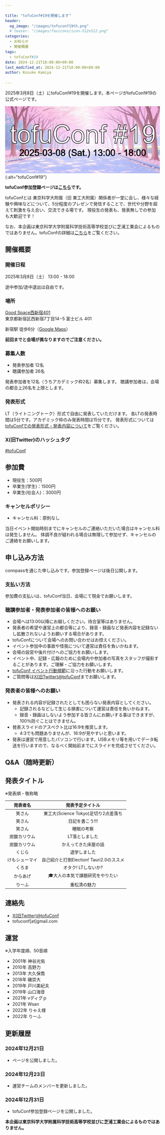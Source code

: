 ```yaml
---

title: "tofuConf#19を開催します"
header:
  og_image: "/images/tofuconf19th.png"
  # teaser: "/images/favicons/icon-512x512.png"
categories:
  - お知らせ
  - 開催概要
tags:
  - tofuConf#19
date: 2024-12-21T18:00:00+09:00
last_modified_at: 2024-12-21T18:00:00+09:00
author: Kosuke Kamiya

---
```


2025年3月8日（土）にtofuConf#19を開催します。本ページがtofuConf#19の公式ページです。

![](/images/tofuconf19th.png){:alt="tofuConf#19"}

__tofuConf参加登録ページは[こちら](https://tofuconf.connpass.com/event/341563/)です。__

tofuConfとは
東京科学大附属（旧 東工大附属）関係者が一堂に会し、様々な経験や興味などについて、5分程度のプレゼンで発信することで、世代や分野を超えて刺激を与え合い、交流できる場です。
現役生の発表も、発表無しでの参加も大歓迎です！

なお、本企画は東京科学大学附属科学技術高等学校並びに芝浦工業会によるものではありません。tofuConfの詳細は[こちら](/about/)をご覧ください。


## 開催概要

### 開催日程

2025年3月8日（土） 13:00 - 18:00

途中参加/途中退出は自由です。

### 場所

[Good Space西新宿401](https://www.instabase.jp/space/4776470602)<br>東京都新宿区西新宿7丁目14−5 富士ビル 401

新宿駅 徒歩6分（[Google Maps](https://maps.app.goo.gl/XyGNzvQgbiziR2S38)）

__前回までと会場が異なりますのでご注意ください。__

### 募集人数

* 発表参加者 12名
* 聴講参加者 26名

発表参加者を12名（うちアカデミック枠2名）募集します。
聴講参加者は，会場の都合上26名を上限とします。

### 発表形式

LT（ライトニングトーク）形式で自由に発表していただけます。
各LTの発表時間は5分です。アカデミック枠のみ発表時間は15分です。
発表形式については[tofuConfでの発表形式・発表内容について](/about/presentation/)をご覧ください。

### X(旧Twitter)のハッシュタグ

[#tofuConf](https://twitter.com/hashtag/tofuConf)

## 参加費

* 現役生：500円
* 卒業生(学生)：1500円
* 卒業生(社会人)：3000円

### キャンセルポリシー

* キャンセル料：原則なし

当日イベント開始時刻までにキャンセルのご連絡いただいた場合はキャンセル料は発生しません。
体調不良が疑われる場合は無理して参加せず、キャンセルのご連絡をお願いします。

## 申し込み方法

connpassを通じた申し込みです。参加登録ページは後日公開します。


### 支払い方法

参加費の支払いは、tofuConf当日、会場にて現金でお願いします。

### 聴講参加者・発表参加者の皆様へのお願い

* 会場へは13:00以降にお越しください。待合室等はありません。
* 発表者の希望や運営上の都合等により、録音・録画など発表内容を記録ないし拡散されないようお願いする場合があります。
* tofuConfについて会場へのお問い合わせはお控えください。
* イベント参加中の事故や怪我について運営は責任を負いかねます。
* 会場の設営や後片付けへのご協力をお願いします。
* イベント中、記録・広報のために会場内や参加者の写真をスタッフが撮影することがあります。ご理解・ご協力をお願いします。
* [tofuConf イベント行動規範](/conduct/)に沿った行動をお願いします。
* ご質問等は[X(旧Twitter)@tofuConf](https://twitter.com/tofuConf)までお願いします。

### 発表者の皆様へのお願い

* 発表される内容が記録されたとしても困らない発表内容としてください。
  * 記録されるなどして生じる損害について運営は責任を負いかねます。
  * 録音・録画はしないよう参加する皆さんにお願いする事はできますが、100％防ぐことはできません。
* 発表スライドのアスペクト比は16:9を推奨します。
  * 4:3でも問題ありませんが、16:9が見やすいと思います。
* 発表は運営で用意したパソコンで行います。USBメモリ等を用いてデータ転送を行いますので、なるべく開始前までにスライドを完成させてください。

## Q&A（随時更新）

## 発表タイトル

※発表順・敬称略

| 発表者名 | 発表予定タイトル |
|:--------:|:----------------------:|
| 笑さん | 東工大(Science Tokyo)足切り2点差落ち |
| 笑さん | 日記を書こう!!! |
| 笑さん | 睡眠の考察 |
| 炭酸カリウム | LT落としました |
| 炭酸カリウム | かえってきた床屋の話 |
| くじら | 退学しました |
| けもシューマイ | 自己紹介と打倒Election! Tauri2.0のススメ |
| くろま | オタク! LTしないか?  |
| からあげ | 🎓大人の本気で課題研究をやりたい |
| りーふ | 重松清の魅力 |

## 連絡先

* [X(旧Twitter)@tofuConf](https://twitter.com/tofuConf)
* tofuconf[at]gmail.com

## 運営

※入学年度順、50音順

* 2001年 神谷光佑
* 2010年 高野力
* 2013年 大久保喬
* 2018年 磯崇大
* 2019年 戸川美紀夫
* 2019年 山口海音
* 2021年 vディグｐ
* 2021年 Wsan
* 2022年 りゃえ様
* 2022年 りーふ


## 更新履歴

### 2024年12月21日

* ページを公開しました。

### 2024年12月23日

* 運営チームのメンバーを更新しました。

### 2024年12月31日

* tofuConf参加登録ページを公開しました。

__本企画は東京科学大学附属科学技術高等学校並びに芝浦工業会によるものではありません。__

